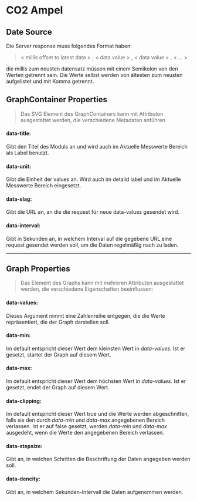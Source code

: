 # CO2 Ampel

## Date Source
Die Server response muss folgendes Format haben:

> < millis offset to latest data > ; < data value > , < data value > , < ... >

die millis zum neusten datensatz müssen mit einem Semikolon von den Werten getrennt sein. Die Werte selbst werden von ältesten zum neusten aufgelistet und mit Komma getrennt.


## GraphContainer Properties
> Das SVG Element des GraphContainers kann mit Attributen ausgestattet werden, die verschiedene Metadatan anführen

#### data-title:
Gibt den Titel des Moduls an und wird auch im Aktuelle Messwerte Bereich als Label benutzt.

#### data-unit:
Gibt die Einheit der values an. Wird auch im detaild label und im Aktuelle Messwerte Bereich eingesetzt.

#### data-slag:
Gibt die URL an, an die die request für neue data-values gesendet wird.

#### data-interval:
Gibt in Sekunden an, in welchem Interval auf die gegebene URL eine request gesendet werden soll, um die Daten regelmäßig nach zu laden.

---

## Graph Properties
> Das Element des Graphs kann mit mehreren Attributen ausgestattet werden, die verschiedene Eigenschaften beeinflussen:


#### data-values:
Dieses Argument nimmt eine Zahlenreihe entgegen, die die Werte repräsentiert, die der Graph darstellen soll.

#### data-min:
Im default entspricht dieser Wert dem kleinsten Wert in *data-values*.
Ist er gesetzt, startet der Graph auf diesem Wert.

#### data-max:
Im default entspricht dieser Wert dem höchsten Wert in *data-values*.
Ist er gesetzt, endet der Graph auf diesem Wert.

#### data-clipping:
Im default entspricht dieser Wert true und die Werte werden abgeschnitten, falls sie den durch *data-min* und *data-max* angegebenen Bereich verlassen.
Ist er auf false gesetzt, werden *data-min* und *data-max* ausgedeht, wenn die Werte den angegebenen Bereich verlassen.

#### data-stepsize:
Gibt an, in welchen Schritten die Beschriftung der Daten angegeben werden soll.

#### data-dencity:
Gibt an, in welchem Sekunden-Intervall die Daten aufgenommen werden.
